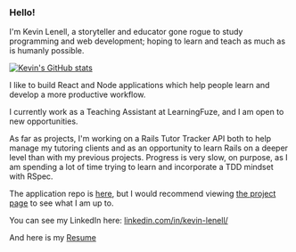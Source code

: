 ### Hello!

I'm Kevin Lenell, a storyteller and educator gone rogue to study programming and web development; hoping to learn and teach as much as is humanly possible.

[![Kevin's GitHub stats](https://github-readme-stats.vercel.app/api?username=krlenell&hide=stars&count_private=true&theme=gruvbox&show_icons=true)](https://github.com/anuraghazra/github-readme-stats)

I like to build React and Node applications which help people learn and develop a more productive workflow.

I currently work as a Teaching Assistant at LearningFuze, and I am open to new opportunities.  

As far as projects, I'm working on a Rails Tutor Tracker API both to help manage my tutoring clients and as an opportunity to learn Rails on a deeper level than with my previous projects.  Progress is very slow, on purpose, as I am spending a lot of time trying to learn and incorporate a TDD mindset with RSpec.  

The application repo is [here](https://github.com/krlenell/tutor-tracker-api), but I would recommend viewing [the project page](https://github.com/krlenell/tutor-tracker-api/projects/1) to see what I am up to.  

You can see my LinkedIn here: [linkedin.com/in/kevin-lenell/](https://www.linkedin.com/in/kevin-lenell/)

And here is my [Resume](https://drive.google.com/file/d/1RCvwsgABTuAqoyDN30_gFOxlVgBpcTA3/view?usp=sharing)



<!--
**krlenell/krlenell** is a ✨ _special_ ✨ repository because its `README.md` (this file) appears on your GitHub profile.

Here are some ideas to get you started:

- 🔭 I’m currently working on ...
- 🌱 I’m currently learning ...
- 👯 I’m looking to collaborate on ...
- 🤔 I’m looking for help with ...
- 💬 Ask me about ...
- 📫 How to reach me: ...
- 😄 Pronouns: ...
- ⚡ Fun fact: ...
-->
